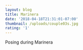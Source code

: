 ```yaml
---
layout: blog
title: Marinera
date: '2018-04-18T21:31:01-07:00'
thumbnail: /uploads/couple03s.jpg
rating: '1'
---
```

Posing during Marinera
